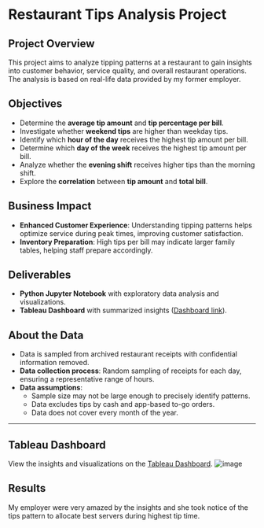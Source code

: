 # Restaurant Tips Analysis Project

## Project Overview
This project aims to analyze tipping patterns at a restaurant to gain insights into customer behavior, service quality, and overall restaurant operations. The analysis is based on real-life data provided by my former employer.

## Objectives
- Determine the **average tip amount** and **tip percentage per bill**.
- Investigate whether **weekend tips** are higher than weekday tips.
- Identify which **hour of the day** receives the highest tip amount per bill.
- Determine which **day of the week** receives the highest tip amount per bill.
- Analyze whether the **evening shift** receives higher tips than the morning shift.
- Explore the **correlation** between **tip amount** and **total bill**.

## Business Impact
- **Enhanced Customer Experience**: Understanding tipping patterns helps optimize service during peak times, improving customer satisfaction.
- **Inventory Preparation**: High tips per bill may indicate larger family tables, helping staff prepare accordingly.

## Deliverables
- **Python Jupyter Notebook** with exploratory data analysis and visualizations.
- **Tableau Dashboard** with summarized insights ([Dashboard link](https://public.tableau.com/views/Restauranttipsanalysis/Descriptive_data)).

## About the Data
- Data is sampled from archived restaurant receipts with confidential information removed.
- **Data collection process**: Random sampling of receipts for each day, ensuring a representative range of hours.
- **Data assumptions**:
  - Sample size may not be large enough to precisely identify patterns.
  - Data excludes tips by cash and app-based to-go orders.
  - Data does not cover every month of the year.

---

## Tableau Dashboard
View the insights and visualizations on the [Tableau Dashboard](https://public.tableau.com/views/Restauranttipsanalysis/Descriptive_data).
![image](https://github.com/user-attachments/assets/87ceee0b-dd86-4b07-b965-8e579d890d71)

## Results 
My employer were very amazed by the insights and she took notice of the tips pattern to allocate best servers during highest tip time.

